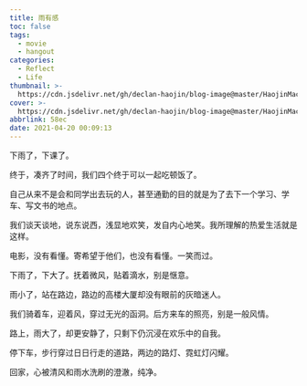 ```yaml
---
title: 雨有感
toc: false
tags:
  - movie
  - hangout
categories:
  - Reflect
  - Life
thumbnail: >-
  https://cdn.jsdelivr.net/gh/declan-haojin/blog-image@master/HaojinMacBookPro/20210420002113.png
cover: >-
  https://cdn.jsdelivr.net/gh/declan-haojin/blog-image@master/HaojinMacBookPro/20210420002113.png
abbrlink: 58ec
date: 2021-04-20 00:09:13
---
```


下雨了，下课了。

终于，凑齐了时间，我们四个终于可以一起吃顿饭了。

自己从来不是会和同学出去玩的人，甚至通勤的目的就是为了去下一个学习、学车、写文书的地点。

我们谈天谈地，说东说西，浅显地欢笑，发自内心地笑。我所理解的热爱生活就是这样。

电影，没有看懂。寄希望于他们，也没有看懂。一笑而过。

下雨了，下大了。抚着微风，贴着滴水，别是惬意。

雨小了，站在路边，路边的高楼大厦却没有眼前的灰暗迷人。

我们骑着车，迎着风，穿过无光的函洞。后方来车的照亮，别是一般风情。

路上，雨大了，却更安静了，只剩下仍沉浸在欢乐中的自我。

停下车，步行穿过日日行走的道路，两边的路灯、霓虹灯闪耀。

回家，心被清风和雨水洗刷的澄澈，纯净。